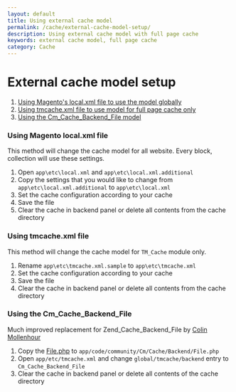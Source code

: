 ```yaml
---
layout: default
title: Using external cache model
permalink: /cache/external-cache-model-setup/
description: Using external cache model with full page cache
keywords: external cache model, full page cache
category: Cache
---
```


# External cache model setup

1. [Using Magento's local.xml file to use the model globally](#using-magento-localxml-file)
2. [Using tmcache.xml file to use model for full page cache only](#using-tmcachexml-file)
3. [Using the Cm_Cache_Backend_File model](#using-the-cmcachebackendfile)

### Using Magento local.xml file
This method will change the cache model for all website. Every block, collection
will use these settings.

1. Open `app\etc\local.xml` and `app\etc\local.xml.additional`
2. Copy the settings that you would like to change from
`app\etc\local.xml.additional` to `app\etc\local.xml`
3. Set the cache configuration according to your cache
4. Save the file
5. Clear the cache in backend panel or delete all contents from the cache directory

### Using tmcache.xml file
This method will change the cache model for `TM_Cache` module only.

1. Rename `app\etc\tmcache.xml.sample` to `app\etc\tmcache.xml`
2. Set the cache configuration according to your cache
3. Save the file
4. Clear the cache in backend panel or delete all contents from the cache directory

### Using the Cm_Cache_Backend_File
Much improved replacement for Zend_Cache_Backend_File
by [Colin Mollenhour](https://github.com/colinmollenhour)

1. Copy the [File.php](https://github.com/colinmollenhour/Cm_Cache_Backend_File/blob/master/File.php)
to `app/code/community/Cm/Cache/Backend/File.php`
2. Open `app/etc/tmcache.xml` and change `global/tmcache/backend`
entry to `Cm_Cache_Backend_File`
3. Clear the cache in backend panel or delete all contents of the cache directory
